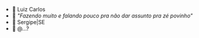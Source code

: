- 👋  Luiz Carlos 
- 👀 _"Fazendo muito e falando pouco pra não dar assunto pra zé povinho"_
- 🌱  Sergipe|SE
- 💞️  @...?
